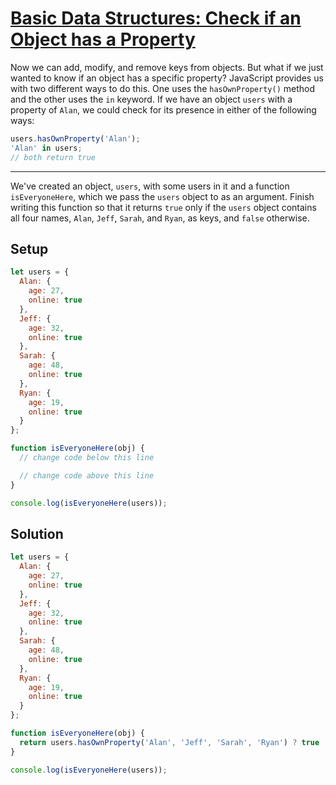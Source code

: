 # [Basic Data Structures: Check if an Object has a Property](https://learn.freecodecamp.org/javascript-algorithms-and-data-structures/basic-data-structures/check-if-an-object-has-a-property)

Now we can add, modify, and remove keys from objects. But what if we just wanted to know if an object has a specific property? JavaScript provides us with two different ways to do this. One uses the `hasOwnProperty()` method and the other uses the `in` keyword. If we have an object `users` with a property of `Alan`, we could check for its presence in either of the following ways:

```js
users.hasOwnProperty('Alan');
'Alan' in users;
// both return true
```

---

We've created an object, `users`, with some users in it and a function `isEveryoneHere`, which we pass the `users` object to as an argument. Finish writing this function so that it returns `true` only if the `users` object contains all four names, `Alan`, `Jeff`, `Sarah`, and `Ryan`, as keys, and `false` otherwise.

## Setup
```js
let users = {
  Alan: {
    age: 27,
    online: true
  },
  Jeff: {
    age: 32,
    online: true
  },
  Sarah: {
    age: 48,
    online: true
  },
  Ryan: {
    age: 19,
    online: true
  }
};

function isEveryoneHere(obj) {
  // change code below this line

  // change code above this line
}

console.log(isEveryoneHere(users));
```

## Solution
```js
let users = {
  Alan: {
    age: 27,
    online: true
  },
  Jeff: {
    age: 32,
    online: true
  },
  Sarah: {
    age: 48,
    online: true
  },
  Ryan: {
    age: 19,
    online: true
  }
};

function isEveryoneHere(obj) {
  return users.hasOwnProperty('Alan', 'Jeff', 'Sarah', 'Ryan') ? true : false;
}

console.log(isEveryoneHere(users));
```